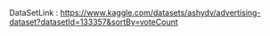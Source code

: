 DataSetLink : https://www.kaggle.com/datasets/ashydv/advertising-dataset?datasetId=133357&sortBy=voteCount

